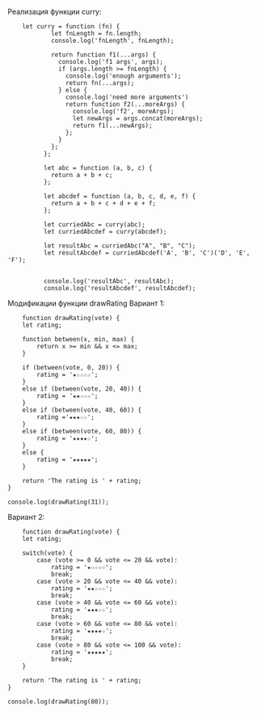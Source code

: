 Реализация функции curry:

        let curry = function (fn) {
                let fnLength = fn.length;
                console.log('fnLength', fnLength);

                return function f1(...args) {
                  console.log('f1 args', args);
                  if (args.length >= fnLength) {
                    console.log('enough arguments');
                    return fn(...args);
                  } else {
                    console.log('need more arguments')
                    return function f2(...moreArgs) {
                      console.log('f2', moreArgs);
                      let newArgs = args.concat(moreArgs);
                      return f1(...newArgs);
                    };
                  }
                };
              };

              let abc = function (a, b, c) {
                return a + b + c;
              };

              let abcdef = function (a, b, c, d, e, f) {
                return a + b + c + d + e + f;
              };

              let curriedAbc = curry(abc);
              let curriedAbcdef = curry(abcdef);

              let resultAbc = curriedAbc("A", "B", "C");
              let resultAbcdef = curriedAbcdef('A', 'B', 'C')('D', 'E', 'F');


              console.log('resultAbc', resultAbc);
              console.log('resultAbcdef', resultAbcdef);
              
Модификации функции drawRating
Вариант 1:

        function drawRating(vote) {
        let rating;

        function between(x, min, max) { 
            return x >= min && x <= max; 
        }

        if (between(vote, 0, 20)) {
            rating = '★☆☆☆☆';
        }
        else if (between(vote, 20, 40)) {
            rating = '★★☆☆☆';
        }
        else if (between(vote, 40, 60)) {
            rating ='★★★☆☆';
        }
        else if (between(vote, 60, 80)) {
            rating = '★★★★☆';
        }
        else {
            rating = '★★★★★';
        }

        return 'The rating is ' + rating;
    }

    console.log(drawRating(31));
    
Вариант 2:

        function drawRating(vote) {
        let rating;

        switch(vote) {
            case (vote >= 0 && vote <= 20 && vote):
                rating = '★☆☆☆☆';
                break;
            case (vote > 20 && vote <= 40 && vote):
                rating = '★★☆☆☆';
                break;
            case (vote > 40 && vote <= 60 && vote):
                rating = '★★★☆☆';
                break;
            case (vote > 60 && vote <= 80 && vote):
                rating = '★★★★☆';
                break;
            case (vote > 80 && vote <= 100 && vote):
                rating = '★★★★★';
                break;
        }

        return 'The rating is ' + rating;
    }

    console.log(drawRating(80));
